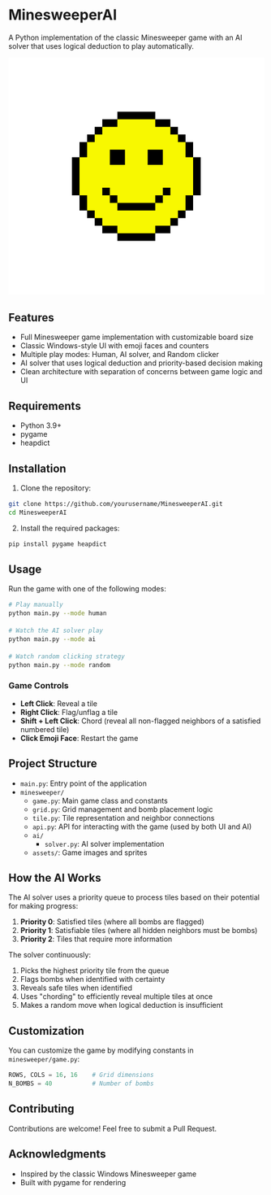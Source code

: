 # MinesweeperAI

A Python implementation of the classic Minesweeper game with an AI solver that uses logical deduction to play automatically.

![Minesweeper Game](minesweeper/assets/face_happy.png)

## Features

- Full Minesweeper game implementation with customizable board size
- Classic Windows-style UI with emoji faces and counters
- Multiple play modes: Human, AI solver, and Random clicker
- AI solver that uses logical deduction and priority-based decision making
- Clean architecture with separation of concerns between game logic and UI

## Requirements

- Python 3.9+
- pygame
- heapdict

## Installation

1. Clone the repository:
```bash
git clone https://github.com/yourusername/MinesweeperAI.git
cd MinesweeperAI
```

2. Install the required packages:
```bash
pip install pygame heapdict
```

## Usage

Run the game with one of the following modes:

```bash
# Play manually
python main.py --mode human

# Watch the AI solver play
python main.py --mode ai

# Watch random clicking strategy
python main.py --mode random
```

### Game Controls

- **Left Click**: Reveal a tile
- **Right Click**: Flag/unflag a tile
- **Shift + Left Click**: Chord (reveal all non-flagged neighbors of a satisfied numbered tile)
- **Click Emoji Face**: Restart the game

## Project Structure

- `main.py`: Entry point of the application
- `minesweeper/`
  - `game.py`: Main game class and constants
  - `grid.py`: Grid management and bomb placement logic
  - `tile.py`: Tile representation and neighbor connections
  - `api.py`: API for interacting with the game (used by both UI and AI)
  - `ai/`
    - `solver.py`: AI solver implementation
  - `assets/`: Game images and sprites

## How the AI Works

The AI solver uses a priority queue to process tiles based on their potential for making progress:

1. **Priority 0**: Satisfied tiles (where all bombs are flagged)
2. **Priority 1**: Satisfiable tiles (where all hidden neighbors must be bombs)
3. **Priority 2**: Tiles that require more information

The solver continuously:
1. Picks the highest priority tile from the queue
2. Flags bombs when identified with certainty
3. Reveals safe tiles when identified
4. Uses "chording" to efficiently reveal multiple tiles at once
5. Makes a random move when logical deduction is insufficient

## Customization

You can customize the game by modifying constants in `minesweeper/game.py`:

```python
ROWS, COLS = 16, 16    # Grid dimensions
N_BOMBS = 40           # Number of bombs
```

## Contributing

Contributions are welcome! Feel free to submit a Pull Request.

## Acknowledgments

- Inspired by the classic Windows Minesweeper game
- Built with pygame for rendering
